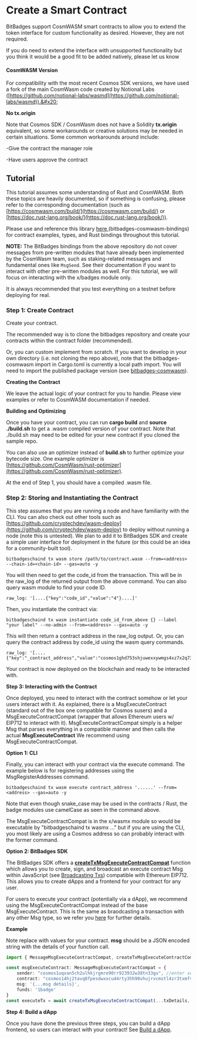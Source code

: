 # Create a Smart Contract

BitBadges support CosmWASM smart contracts to allow you to extend the token interface for custom functionality as desired. However, they are not required.&#x20;

If you do need to extend the interface with unsupported functionality but you think it would be a good fit to be added natively, please let us know

#### CosmWASM Version

For compatibility with the most recent Cosmos SDK versions, we have used a fork of the main CosmWasm code created by Notional Labs ([https://github.com/notional-labs/wasmd](https://github.com/notional-labs/wasmd)).&#x20;

**No tx.origin**

Note that Cosmos SDK / CosmWasm does not have a Solidity **tx.origin** equivalent, so some workarounds or creative solutions may be needed in certain situations. Some common workarounds around include:

\-Give the contract the manager role

\-Have users approve the contract

## Tutorial

This tutorial assumes some understanding of Rust and CosmWASM. Both these topics are heavily documented, so if something is confusing, please refer to the corresponding documentation (such as [https://cosmwasm.com/build/](https://cosmwasm.com/build/) or [https://doc.rust-lang.org/book/](https://doc.rust-lang.org/book/)).

Please use and reference this library [here ](https://github.com/BitBadges/bitbadges-cosmwasm-bindings/tree/master/contracts/register\_addresses)(bitbadges-cosmwasm-bindings) for contract examples, types, and Rust bindings throughout this tutorial.&#x20;

**NOTE:** The BitBadges bindings from the above repository do not cover messages from pre-written modules that have already been implemented by the CosmWasm team, such as staking-related messages and fundamental ones like `MsgSend`. See their documentation if you want to interact with other pre-written modules as well. For this tutorial, we will focus on interacting with the x/badges module only.



It is always recommended that you test everything on a testnet before deploying for real.

### **Step 1: Create Contract**

Create your contract.

The recommended way is to clone the bitbadges repository and create your contracts within the contract folder (recommended).&#x20;

Or, you can custom implement from scratch. If you want to develop in your own directory (i.e. not cloning the repo above), note that the bitbadges-cosmwasm import in Cargo.toml is currently a local path import. You will need to import the published package version (see [bitbadges-cosmwasm](https://crates.io/crates/bitbadges-cosmwasm)).

**Creating the Contract**

We leave the actual logic of your contract for you to handle. Please view examples or refer to CosmWASM documentation if needed.

**Building and Optimizing**

Once you have your contract, you can run **cargo build** and **source ./build.sh** to get a .wasm compiled version of your contract. Note that ./build.sh may need to be edited for your new contract if you cloned the sample repo.

You can also use an optimizer instead of **build.sh** to further optimize your bytecode size. One example optimizer is [https://github.com/CosmWasm/rust-optimizer](https://github.com/CosmWasm/rust-optimizer).



At the end of Step 1, you should have a compiled .wasm file.

### **Step 2: Storing and Instantiating the Contract**

This step assumes that you are running a node and have familiarity with the CLI. You can also check out other tools such as [https://github.com/cryptechdev/wasm-deploy](https://github.com/cryptechdev/wasm-deploy) to deploy without running a node (note this is untested). We plan to add it to BitBadges SDK and create a simple user interface for deployment in the future (or this could be an idea for a community-built tool).

```
bitbadgeschaind tx wasm store /path/to/contract.wasm --from=<address> --chain-id=<chain-id> --gas=auto -y
```

You will then need to get the code\_id from the transaction. This will be in the raw\_log of the returned output from the above command. You can also query wasm module to find your code ID.

```
raw_log: '[....{"key":"code_id","value":"4"}....]'
```

Then, you instantiate the contract via:

```
bitbadgeschaind tx wasm instantiate code_id_from_above {} --label "your label" --no-admin --from=<address> --gas=auto -y
```

This will then return a contract address in the raw\_log output. Or, you can query the contract address by code\_id using the wasm query commands.

```
raw_log: '[....{"key":"_contract_address","value":"cosmos1ghd753shjuwexxywmgs4xz7x2q732vcnkm6h2pyv9s6ah3hylvrqa0dr5q"}....]'
```

Your contract is now deployed on the blockchain and ready to be interacted with.



**Step 3: Interacting with the Contract**

Once deployed, you need to interact with the contract somehow or let your users interact with it. As explained, there is a MsgExecuteContract (standard out of the box one compatible for Cosmos susers) and a MsgExecuteContractCompat (wrapper that allows Ethereum users w/ EIP712 to interact with it). MsgExecuteContractCompat simply is  a helper Msg that parses everything in a compatible manner and then calls the actual **MsgExecuteContract** We recommend using MsgExecuteContractCompat.



**Option 1: CLI**

Finally, you can interact with your contract via the execute command. The example below is for registering addresses using the MsgRegisterAddresses command.

```
bitbadgeschaind tx wasm execute contract_address '......' --from=<address> --gas=auto -y
```

Note that even though snake\_case may be used in the contracts / Rust, the badge modules use camelCase as seen in the command above.

The MsgExecuteContractCompat is in the x/wasmx module so would be executable by "bitbadgeschaind tx wasmx ..." but if you are using the CLI, you most likely are using a Cosmos address so can probably interact with the former command.



**Option 2: BitBadges SDK**

The BitBadges SDK offers a [**createTxMsgExecuteContractCompat**](https://bitbadges.github.io/bitbadgesjs/packages/proto/docs/functions/createMsgExecuteContractCompat.html) function which allows you to create, sign, and broadcast an execute contract Msg within JavaScript (see [Broadcasting Txs](../../sdk/broadcasting-and-signing-txs.md)) compatible with Ethereum EIP712. This allows you to create dApps and a frontend for your contract for any user.

For users to execute your contract (potentially via a dApp), we recommend using the MsgExecuteContractCompat instead of the base MsgExecuteContract. This is the same as braodcasting a transaction with any other Msg type, so we refer you [here](../../sdk/common-snippets/creating-signing-and-broadcasting-txs.md) for further details.

**Example**

Note replace with values for your contract. **msg** should be a JSON encoded string with the details of your function call.

```typescript
import { MessageMsgExecuteContractCompat, createTxMsgExecuteContractCompat } from 'bitbadgesjs-transactions';

const msgExecuteContract: MessageMsgExecuteContractCompat = {
    sender: "cosmos1uqxan5ch2ulhkjrgmre90rr923932w38tn33gu", //enter sender adress here
    contract: "cosmos14hj2tavq8fpesdwxxcu44rty3hh90vhujrvcmstl4zr3txmfvw9s4hmalr", // 
    msg: '{...msg details}',
    funds: '1badge'
}
const executeTx = await createTxMsgExecuteContractCompat(...txDetails, msgExecuteContract);

```

**Step 4: Build a dApp**

Once you have done the previous three steps, you can build a dApp frontend, so users can interact with your contract! See [Build a dApp](build-a-dapp.md).
